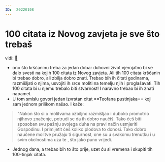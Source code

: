 ```yaml
---
ID:  20220108
---
```


# 100 citata iz Novog zavjeta je sve što trebaš
vidi: [📝](../3.Biblijski%20tekstovi/001.1-temeljni-biblijski-tekstovi.md)
- ono što kršćaninu treba za jedan dobar duhovni život vjerojatno bi se dalo svesti  na kojih 100 citata iz Novog zavjeta. Ali tih 100 citata kršćanin bi trebao dobro, ali zbilja dobro znati. Trebao bih ih čitati godinama, razmišljati o njima, usvojiti ih srce moliti na temelju njih i proglašavati. Tih 100 citata bi u njemu trebalo biti stvarnost! I naravno trebao bi ih znati napamet.
- U tom smislu govori jedan izvrstan citat ==Teofana pustinjaka== koji sam jednom prilikom našao. I kaže: 


> "Nakon što si o molitvama ozbiljno razmišljao i duboko promotrio njihovo značenje, potrudi se da ih dobro naučiš. Tako ćeš biti sposoban svu pažnju svojega duha na pravi način usmjeriti Gospodinu. I primijetit ćeš koliko plodova to donosi. Tako dobro naučene molitve pružaju ti sigurnost, one su u svakomu trenutku i u svim okolnostima uza te , što jako puno vrijedi.
- Jednog dana, a trebao bih to što prije, uzet ću si vremena i skupiti tih 100-tinjak citata.

<!-- 
- Nedavno sam razgovarao s čovjekom, katolikom koji tako živi svoju vjeru i Bog čini silne stvari po njemu! Zadivljen!
Napisati o mrmljaju jedan tweet u drugi, suprotno od mrmljanja - zahvaljivanje #awsmbox/ideje
- #duhovnost/ZagovornaMolitva **Podsjećati Boga ali na što?** #awsmbox/ideje
- imam napisano na što se podsjeća na problem, na djela  njegove -> vidi Obsidian
- ali trebao bih napraviti i konkretne materijale
- kad ideš u zagovornu - pristupaš prijestolju milosti i to moraš raditi smjelo.... what does it means and how do you that ??? #awsmbox/ideje
 -->

